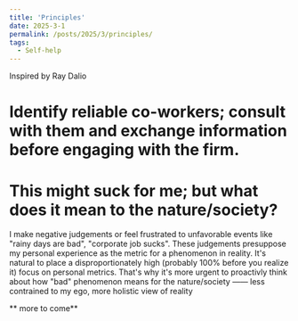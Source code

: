 ```yaml
---
title: 'Principles'
date: 2025-3-1
permalink: /posts/2025/3/principles/
tags:
  - Self-help
---
```


Inspired by Ray Dalio

Identify reliable co-workers; consult with them and exchange information before engaging with the firm.
=== 

This might suck for me; but what does it mean to the nature/society?
===
I make negative judgements or feel frustrated to unfavorable events like "rainy days are bad", "corporate job sucks". These judgements presuppose my personal experience as the metric for a phenomenon in reality. It's natural to place a disproportionately high (probably 100% before you realize it) focus on personal metrics. That's why it's more urgent to proactivly think about how "bad" phenomenon means for the nature/society —— less contrained to my ego, more holistic view of reality

** more to come**
